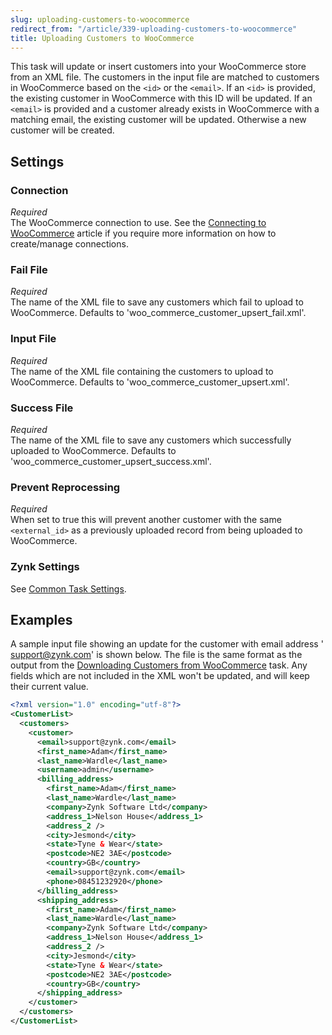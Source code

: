 ```yaml
---
slug: uploading-customers-to-woocommerce
redirect_from: "/article/339-uploading-customers-to-woocommerce"
title: Uploading Customers to WooCommerce
---
```

This task will update or insert customers into your WooCommerce store from an XML file. The customers in the input file are matched to customers in WooCommerce based on the `<id>` or the `<email>`. If an `<id>` is provided, the existing customer in WooCommerce with this ID will be updated. If an `<email>` is provided and a customer already exists in WooCommerce with a matching email, the existing customer will be updated. Otherwise a new customer will be created.

## Settings
### Connection
_Required_  
The WooCommerce connection to use. See the [Connecting to WooCommerce](connecting-to-woocommerce) article if you require more information on how to create/manage connections.

### Fail File
_Required_  
The name of the XML file to save any customers which fail to upload to WooCommerce. Defaults to 'woo_commerce_customer_upsert_fail.xml'.

### Input File
_Required_  
The name of the XML file containing the customers to upload to WooCommerce. Defaults to 'woo_commerce_customer_upsert.xml'.

### Success File
_Required_  
The name of the XML file to save any customers which successfully uploaded to WooCommerce. Defaults to 'woo_commerce_customer_upsert_success.xml'.

### Prevent Reprocessing
_Required_  
When set to true this will prevent another customer with the same `<external_id>` as a previously uploaded record from being uploaded to WooCommerce.

### Zynk Settings
See [Common Task Settings](common-task-settings).

## Examples
A sample input file showing an update for the customer with email address ' support@zynk.com' is shown below. The file is the same format as the output from the [Downloading Customers from WooCommerce](downloading-customers-from-woocommerce) task. Any fields which are not included in the XML won't be updated, and will keep their current value.
```xml
<?xml version="1.0" encoding="utf-8"?>
<CustomerList>
  <customers>
    <customer>
      <email>support@zynk.com</email>
      <first_name>Adam</first_name>
      <last_name>Wardle</last_name>
      <username>admin</username>
      <billing_address>
        <first_name>Adam</first_name>
        <last_name>Wardle</last_name>
        <company>Zynk Software Ltd</company>
        <address_1>Nelson House</address_1>
        <address_2 />
        <city>Jesmond</city>
        <state>Tyne & Wear</state>
        <postcode>NE2 3AE</postcode>
        <country>GB</country>
        <email>support@zynk.com</email>
        <phone>08451232920</phone>
      </billing_address>
      <shipping_address>
        <first_name>Adam</first_name>
        <last_name>Wardle</last_name>
        <company>Zynk Software Ltd</company>
        <address_1>Nelson House</address_1>
        <address_2 />
        <city>Jesmond</city>
        <state>Tyne & Wear</state>
        <postcode>NE2 3AE</postcode>
        <country>GB</country>
      </shipping_address>
    </customer>
  </customers>
</CustomerList>
```